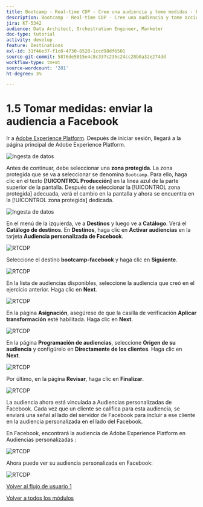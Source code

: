 ```yaml
---
title: Bootcamp - Real-time CDP - Cree una audiencia y tome medidas - Envíe su audiencia a DV360
description: Bootcamp - Real-time CDP - Cree una audiencia y tome acción - Envíe su audiencia a DV360
jira: KT-5342
audience: Data Architect, Orchestration Engineer, Marketer
doc-type: tutorial
activity: develop
feature: Destinations
exl-id: 31f46e37-f1c0-4730-8520-1ccd98df6501
source-git-commit: 5876de5015e4c8c337c235c24cc28b0a32e274dd
workflow-type: tm+mt
source-wordcount: '281'
ht-degree: 3%

---
```


# 1.5 Tomar medidas: enviar la audiencia a Facebook

Ir a [Adobe Experience Platform](https://experience.adobe.com/platform). Después de iniciar sesión, llegará a la página principal de Adobe Experience Platform.

![Ingesta de datos](./images/home.png)

Antes de continuar, debe seleccionar una **zona protegida**. La zona protegida que se va a seleccionar se denomina ``Bootcamp``. Para ello, haga clic en el texto **[!UICONTROL Producción]** en la línea azul de la parte superior de la pantalla. Después de seleccionar la [!UICONTROL zona protegida] adecuada, verá el cambio en la pantalla y ahora se encuentra en la [!UICONTROL zona protegida] dedicada.

![Ingesta de datos](./images/sb1.png)

En el menú de la izquierda, ve a **Destinos** y luego ve a **Catálogo**. Verá el **Catálogo de destinos**. En **Destinos**, haga clic en **Activar audiencias** en la tarjeta **Audiencia personalizada de Facebook**.

![RTCDP](./images/rtcdpgoogleseg.png)

Seleccione el destino **bootcamp-facebook** y haga clic en **Siguiente**.

![RTCDP](./images/rtcdpcreatedest2.png)

En la lista de audiencias disponibles, seleccione la audiencia que creó en el ejercicio anterior. Haga clic en **Next**.

![RTCDP](./images/rtcdpcreatedest3.png)

En la página **Asignación**, asegúrese de que la casilla de verificación **Aplicar transformación** esté habilitada. Haga clic en **Next**.

![RTCDP](./images/rtcdpcreatedest4a.png)

En la página **Programación de audiencias**, seleccione **Origen de su audiencia** y configúrelo en **Directamente de los clientes**. Haga clic en **Next**.

![RTCDP](./images/rtcdpcreatedest4.png)

Por último, en la página **Revisar**, haga clic en **Finalizar**.

![RTCDP](./images/rtcdpcreatedest5.png)

La audiencia ahora está vinculada a Audiencias personalizadas de Facebook. Cada vez que un cliente se califica para esta audiencia, se enviará una señal al lado del servidor de Facebook para incluir a ese cliente en la audiencia personalizada en el lado del Facebook.

En Facebook, encontrará la audiencia de Adobe Experience Platform en Audiencias personalizadas :

![RTCDP](./images/rtcdpcreatedest5b.png)

Ahora puede ver su audiencia personalizada en Facebook:

![RTCDP](./images/rtcdpcreatedest5a.png)

[Volver al flujo de usuario 1](./uc1.md)

[Volver a todos los módulos](../../overview.md)
